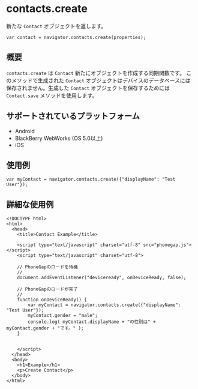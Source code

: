 contacts.create
===============

新たな `Contact` オブジェクトを返します。

    var contact = navigator.contacts.create(properties);

概要
-----------

 `contacts.create` は `Contact` 新たにオブジェクトを作成する同期関数です。
このメソッドで生成された `Contact` オブジェクトはデバイスのデータベースには保存されません。生成した `Contact` オブジェクトを保存するためには `Contact.save` メソッドを使用します。


サポートされているプラットフォーム
-------------------

- Android
- BlackBerry WebWorks (OS 5.0以上)
- iOS

使用例
-------------

    var myContact = navigator.contacts.create({"displayName": "Test User"});

詳細な使用例
------------

    <!DOCTYPE html>
    <html>
      <head>
        <title>Contact Example</title>

        <script type="text/javascript" charset="utf-8" src="phonegap.js"></script>
        <script type="text/javascript" charset="utf-8">

        // PhoneGapのロードを待機
        //
        document.addEventListener("deviceready", onDeviceReady, false);

        // PhoneGapのロードが完了
        //
        function onDeviceReady() {
			var myContact = navigator.contacts.create({"displayName": "Test User"});
			myContact.gender = "male";
			console.log( myContact.displayName + "の性別は" + myContact.gender + "です。" );
        }
    

        </script>
      </head>
      <body>
        <h1>Example</h1>
        <p>Create Contact</p>
      </body>
    </html>
